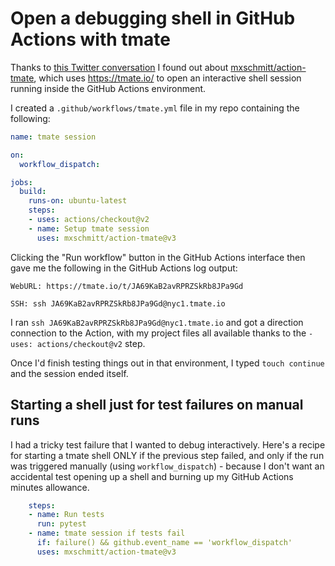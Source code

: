 # Open a debugging shell in GitHub Actions with tmate

Thanks to [this Twitter conversation](https://twitter.com/harrymarr/status/1304820879268950021) I found out about [mxschmitt/action-tmate](https://github.com/mxschmitt/action-tmate), which uses https://tmate.io/ to open an interactive shell session running inside the GitHub Actions environment.

I created a `.github/workflows/tmate.yml` file in my repo containing the following:

```yaml
name: tmate session

on:
  workflow_dispatch:

jobs:
  build:
    runs-on: ubuntu-latest
    steps:
    - uses: actions/checkout@v2
    - name: Setup tmate session
      uses: mxschmitt/action-tmate@v3
```
Clicking the "Run workflow" button in the GitHub Actions interface then gave me the following in the GitHub Actions log output:
```
WebURL: https://tmate.io/t/JA69KaB2avRPRZSkRb8JPa9Gd

SSH: ssh JA69KaB2avRPRZSkRb8JPa9Gd@nyc1.tmate.io
```
I ran `ssh JA69KaB2avRPRZSkRb8JPa9Gd@nyc1.tmate.io` and got a direction connection to the Action, with my project files all available thanks to the `- uses: actions/checkout@v2` step.

Once I'd finish testing things out in that environment, I typed `touch continue` and the session ended itself.

## Starting a shell just for test failures on manual runs

I had a tricky test failure that I wanted to debug interactively. Here's a recipe for starting a tmate shell ONLY if the previous step failed, and only if the run was triggered manually (using `workflow_dispatch`) - because I don't want an accidental test opening up a shell and burning up my GitHub Actions minutes allowance.

```yaml
    steps:
    - name: Run tests
      run: pytest
    - name: tmate session if tests fail
      if: failure() && github.event_name == 'workflow_dispatch'
      uses: mxschmitt/action-tmate@v3
```
